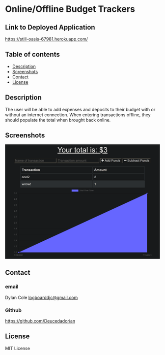 # Online/Offline Budget Trackers
 
 ##  Link to Deployed Application

https://still-oasis-67981.herokuapp.com/
 
 ## Table of contents
- [Description](#description)
- [Screenshots](#screenshots)
- [Contact](#contact) 
- [License](#license)

## Description

The user will be able to add expenses and deposits to their budget with or without an internet connection. When entering transactions offline, they should populate the total when brought back online.

## Screenshots

![Screenshot of the application](/images/still-oasis-67981.herokuapp.com_.png)

## Contact

### email

Dylan Cole <logboarddjc@gmail.com>

### Github 

https://github.com/Deucedadorian

## License
 
MIT License